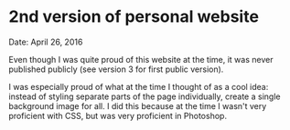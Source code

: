 # 2nd version of personal website

Date: April 26, 2016

Even though I was quite proud of this website at the time, it was never
published publicly (see version 3 for first public version).

I was especially proud of what at the time I thought of as a cool idea:
instead of styling separate parts of the page individually, create a
single background image for all. I did this because at the time I wasn't
very proficient with CSS, but was very proficient in Photoshop.